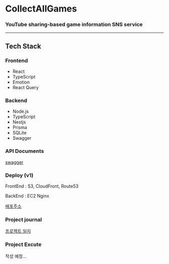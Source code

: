 # CollectAllGames

### YouTube sharing-based game information SNS service

---

## Tech Stack

### Frontend

- React
- TypeScript
- Emotion
- React Query

### Backend

- Node.js
- TypeScript
- Nestjs
- Prisma
- SQLite
- Swagger

### API Documents

[swagger](https://collect-all-games.kro.kr/api-docs#/)

### Deploy (v1)

FrontEnd : S3, CloudFront, Route53

BackEnd : EC2 Nginx

[배포주소](https://www.collectly.site/)

### Project journal

[프로젝트 일지](https://checkered-lint-481.notion.site/CollectAllGames-55edd12a611c42ae9c517b8dd07932ab)

### Project Excute

작성 예정...

